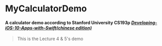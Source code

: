 # MyCalculatorDemo

#### A calculator demo according to Stanford University CS193p [*Developing-iOS-10-Apps-with-Swift(chinese edition)*](https://github.com/ApolloZhu/Developing-iOS-10-Apps-with-Swift)
> This is the Lecture 4 & 5's demo
